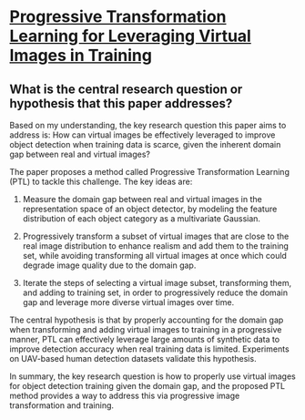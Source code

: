 # [Progressive Transformation Learning for Leveraging Virtual Images in   Training](https://arxiv.org/abs/2211.01778)

## What is the central research question or hypothesis that this paper addresses?

 Based on my understanding, the key research question this paper aims to address is: How can virtual images be effectively leveraged to improve object detection when training data is scarce, given the inherent domain gap between real and virtual images? 

The paper proposes a method called Progressive Transformation Learning (PTL) to tackle this challenge. The key ideas are:

1) Measure the domain gap between real and virtual images in the representation space of an object detector, by modeling the feature distribution of each object category as a multivariate Gaussian. 

2) Progressively transform a subset of virtual images that are close to the real image distribution to enhance realism and add them to the training set, while avoiding transforming all virtual images at once which could degrade image quality due to the domain gap.

3) Iterate the steps of selecting a virtual image subset, transforming them, and adding to training set, in order to progressively reduce the domain gap and leverage more diverse virtual images over time.

The central hypothesis is that by properly accounting for the domain gap when transforming and adding virtual images to training in a progressive manner, PTL can effectively leverage large amounts of synthetic data to improve detection accuracy when real training data is limited. Experiments on UAV-based human detection datasets validate this hypothesis.

In summary, the key research question is how to properly use virtual images for object detection training given the domain gap, and the proposed PTL method provides a way to address this via progressive image transformation and training.
